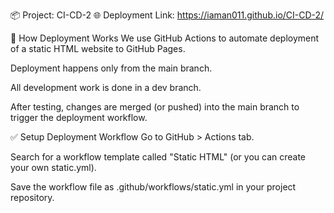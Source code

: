 📦 Project: CI-CD-2
🌐 Deployment Link:
https://iaman011.github.io/CI-CD-2/

📄 How Deployment Works
We use GitHub Actions to automate deployment of a static HTML website to GitHub Pages.

Deployment happens only from the main branch.

All development work is done in a dev branch.

After testing, changes are merged (or pushed) into the main branch to trigger the deployment workflow.

✅ Setup Deployment Workflow
Go to GitHub > Actions tab.

Search for a workflow template called "Static HTML" (or you can create your own static.yml).

Save the workflow file as .github/workflows/static.yml in your project repository.
